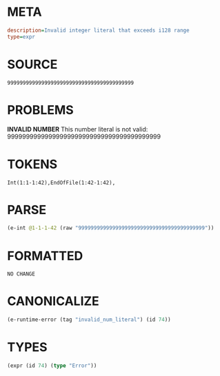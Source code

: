 # META
~~~ini
description=Invalid integer literal that exceeds i128 range
type=expr
~~~
# SOURCE
~~~roc
99999999999999999999999999999999999999999
~~~
# PROBLEMS
**INVALID NUMBER**
This number literal is not valid: 99999999999999999999999999999999999999999

# TOKENS
~~~zig
Int(1:1-1:42),EndOfFile(1:42-1:42),
~~~
# PARSE
~~~clojure
(e-int @1-1-1-42 (raw "99999999999999999999999999999999999999999"))
~~~
# FORMATTED
~~~roc
NO CHANGE
~~~
# CANONICALIZE
~~~clojure
(e-runtime-error (tag "invalid_num_literal") (id 74))
~~~
# TYPES
~~~clojure
(expr (id 74) (type "Error"))
~~~
